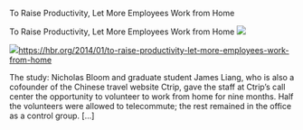 To Raise Productivity, Let More Employees Work from Home

To Raise Productivity, Let More Employees Work from Home
![](../_resources/bd6916324560eb1928d673bc3151ee77.png)

![](../_resources/3650905dc8923d2533024f4f20763660.png)https://hbr.org/2014/01/to-raise-productivity-let-more-employees-work-from-home

The study: Nicholas Bloom and graduate student James Liang, who is also a cofounder of the Chinese travel website Ctrip, gave the staff at Ctrip’s call center the opportunity to volunteer to work from home for nine months. Half the volunteers were allowed to telecommute; the rest remained in the office as a control group. […]